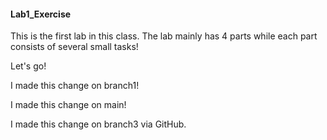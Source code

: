 #### **Lab1_Exercise**

This is the first lab in this class.  The lab mainly has 4 parts while each part consists of several small tasks!

Let's go!



I made this change on branch1!



I made this change on main!

I made this change on branch3 via GitHub.
